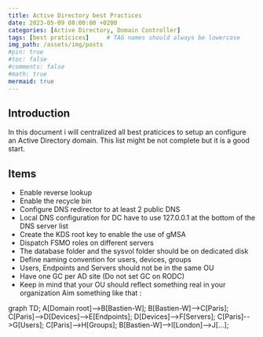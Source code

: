 ```yaml
---
title: Active Directory best Practices
date: 2023-05-09 08:00:00 +0200
categories: [Active Directory, Domain Controller]
tags: [best praticices]     # TAG names should always be lowercase
img_path: /assets/img/posts
#pin: true
#toc: false
#comments: false
#math: true
mermaid: true
---
```


## Introduction
In this document i will centralized all best praticices to setup an configure an Active Directory domain.
This list might be not complete but it is a good start.

## Items
* Enable reverse lookup
* Enable the recycle bin
* Configure DNS redirector to at least 2 public DNS
* Local DNS configuration for DC have to use 127.0.0.1 at the bottom of the DNS server list
* Create the KDS root key to enable the use of gMSA
* Dispatch FSMO roles on different servers
* The database folder and the sysvol folder should be on dedicated disk
* Define naming convention for users, devices, groups
* Users, Endpoints and Servers should not be in the same OU
* Have one GC per AD site (Do not set GC on RODC)
* Keep in mind that your OU should reflect something real in your organization
Aim something like that :
   
<div class="mermaid">
graph TD;
    A[Domain root]-->B[Bastien-W];
    B[Bastien-W]-->C[Paris];
    C[Paris]-->D[Devices]-->E[Endpoints];
    D[Devices]-->F[Servers];
    C[Paris]-->G[Users];
    C[Paris]-->H[Groups];
    B[Bastien-W]-->I[London]-->J[...];
</div>